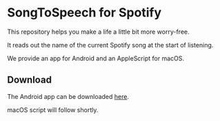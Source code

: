 # SongToSpeech for Spotify

This repository helps you make a life a little bit more worry-free.

It reads out the name of the current Spotify song at the start of listening.

We provide an app for Android and an AppleScript for macOS.

## Download

The Android app can be downloaded [here](https://github.com/PhazCode/songname/releases/latest/download/app-release.apk).

macOS script will follow shortly.
